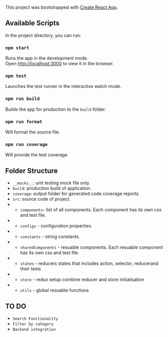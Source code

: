 This project was bootstrapped with [Create React App](https://github.com/facebook/create-react-app).

## Available Scripts

In the project directory, you can run:

### `npm start`

Runs the app in the development mode.<br>
Open [http://localhost:3000](http://localhost:3000) to view it in the browser.


### `npm test`

Launches the test runner in the interactive watch mode.

### `npm run build`
Builds the app for production to the `build` folder.

### `npm run format`
Will format the source file.

### `npm run coverage`
Will provide the test coverage

## Folder Structure

- `__mocks__`: unit testing mock file only.
- `build`: production build of application.
- `coverage`: output folder for generated code coverage reports.
- `src`: source code of project.
- - `components`- list of all components. Each component has its own css and test file.
- - `configs` - configuration properties.
- - `constants` - string constants.
- - `sharedComponents` - resuable components. Each resuable component has its own css and test file.
- - `states` - reducers states that includes action, selector, reducerand their tests
- - `store` - redux setup combine reducer and store initialisation
- - `utils` - global resuable functions

## TO DO
- `Search Functionality`
- `Filter by category`
- `Backend integration`

